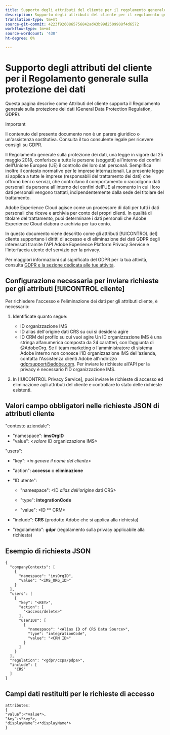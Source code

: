 ```yaml
---
title: Supporto degli attributi del cliente per il regolamento generale sulla protezione dei dati
description: Supporto degli attributi del cliente per il regolamento generale sulla protezione dei dati
translation-type: tm+mt
source-git-commit: 4223f9260865756842ad43b99d2509908f4d6572
workflow-type: tm+mt
source-wordcount: '430'
ht-degree: 0%

---
```



# Supporto degli attributi del cliente per il Regolamento generale sulla protezione dei dati

Questa pagina descrive come Attributi del cliente supporta il Regolamento generale sulla protezione dei dati (General Data Protection Regulation, GDPR).

>[!IMPORTANT]
>
>Il contenuto del presente documento non è un parere giuridico o un&#39;assistenza sostitutiva. Consulta il tuo consulente legale per ricevere consigli su GDPR.

Il Regolamento [](https://www.adobe.com/privacy/general-data-protection-regulation/what-is-gdpr.html)generale sulla protezione dei dati, una legge in vigore dal 25 maggio 2018, conferisce a tutte le persone (soggetti) all’interno dei confini dell’Unione Europea (UE) il controllo dei loro dati personali. Semplifica inoltre il contesto normativo per le imprese internazionali. La presente legge si applica a tutte le imprese (responsabili del trattamento dei dati) che offrono beni o servizi, che controllano il comportamento o raccolgono dati personali da persone all&#39;interno dei confini dell&#39;UE al momento in cui i loro dati personali vengono trattati, indipendentemente dalla sede del titolare del trattamento.

Adobe Experience Cloud agisce come un processore di dati per tutti i dati personali che riceve e archivia per conto dei propri clienti. In qualità di titolare del trattamento, puoi determinare i dati personali che Adobe Experience Cloud elabora e archivia per tuo conto.

In questo documento viene descritto come gli attributi [!UICONTROL del] cliente supportano i diritti di accesso e di eliminazione dei dati GDPR degli interessati tramite l&#39;API Adobe Experience Platform Privacy Service e l&#39;interfaccia utente del servizio per la privacy.

Per maggiori informazioni sul significato del GDPR per la tua attività, consulta [GDPR e la sezione dedicata alle tue attività](https://www.adobe.com/it/privacy/general-data-protection-regulation.html).

## Configurazione necessaria per inviare richieste per gli attributi [!UICONTROL cliente]

Per richiedere l&#39;accesso e l&#39;eliminazione dei dati per gli attributi cliente, è necessario:

1. Identificate quanto segue:

   * ID organizzazione IMS
   * ID alias dell&#39;origine dati CRS su cui si desidera agire
   * ID CRM del profilo su cui vuoi agire
   Un ID organizzazione IMS è una stringa alfanumerica composta da 24 caratteri, con l’aggiunta di @AdobeOrg. Se il team marketing o l&#39;amministratore di sistema Adobe interno non conosce l&#39;ID organizzazione IMS dell&#39;azienda, contatta l&#39;Assistenza clienti Adobe all&#39;indirizzo gdprsupport@adobe.com. Per inviare le richieste all&#39;API per la privacy è necessario l&#39;ID organizzazione IMS.

1. In [!UICONTROL Privacy Service], puoi inviare le richieste di accesso ed eliminazione agli attributi del cliente e controllare lo stato delle richieste esistenti.

## Valori campo obbligatori nelle richieste JSON di attributi  cliente

&quot;contesto aziendale&quot;:

* &quot;namespace&quot;: **imsOrgID**
* &quot;value&quot;: &lt;*valore* ID organizzazione IMS>

&quot;users&quot;:

* &quot;key&quot;: &lt;*in genere il nome del cliente*>

* &quot;action&quot;: **accesso** o **eliminazione**

* &quot;ID utente&quot;:

   * &quot;namespace&quot;: &lt;ID *alias dell&#39;origine* dati CRS>

   * &quot;type&quot;: **integrationCode**

   * &quot;value&quot;: &lt;ID ** CRM>

* &quot;include&quot;: **CRS** (prodotto Adobe che si applica alla richiesta)

* &quot;regolamento&quot;: **gdpr** (regolamento sulla privacy applicabile alla richiesta)

## Esempio di richiesta JSON

```
{
  "companyContexts": [
    {
      "namespace": "imsOrgID",
      "value": "<IMS_ORG_ID>"
    }
  ],
  "users": [
    {
      "key": "<KEY>",
      "action": [
        "<access/delete>"
      ],
      "userIDs": [
        {
          "namespace": "<Alias ID of CRS Data Source>",
          "type": "integrationCode",
          "value": "<CRM ID>"
        }
      ]
    }
  ],
  "regulation": "<gdpr/ccpa/pdpa>",
  "include": [
    "CRS"
  ]
}
```

## Campi dati restituiti per le richieste di accesso

```
attributes:
{
"value”:<*value*>,
"key”:<*key*>,
"displayName”:<*displayName*>
}
```
